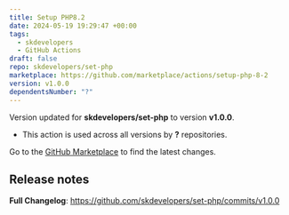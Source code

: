 ```yaml
---
title: Setup PHP8.2
date: 2024-05-19 19:29:47 +00:00
tags:
  - skdevelopers
  - GitHub Actions
draft: false
repo: skdevelopers/set-php
marketplace: https://github.com/marketplace/actions/setup-php-8-2
version: v1.0.0
dependentsNumber: "?"
---
```



Version updated for **skdevelopers/set-php** to version **v1.0.0**.
- This action is used across all versions by **?** repositories.

Go to the [GitHub Marketplace](https://github.com/marketplace/actions/setup-php-8-2) to find the latest changes.

## Release notes

**Full Changelog**: https://github.com/skdevelopers/set-php/commits/v1.0.0

